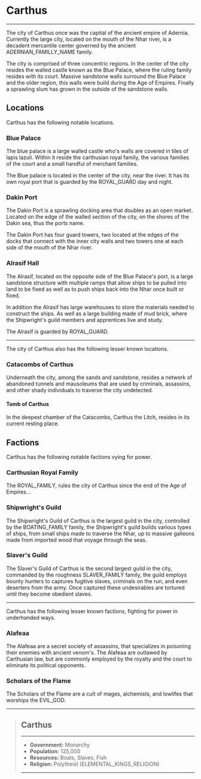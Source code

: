 # Carthus
___
The city of Carthus once was the capital of the ancient empire of Adernia. Currently the large city, located on the mouth of the Nhar river, is a decadent mercantile center governed by the ancient ADERNIAN_FAMILLY_NAME family.

The city is comprised of three concentric regions. In the center of the city resides the walled castle known as the Blue Palace, where the ruling family resides with its court. Massive sandstone walls surround the Blue Palace and the older region, this walls were build during the Age of Empires. Finally a sprawling slum has grown in the outside of the sandstone walls.

## Locations
Carthus has the following notable locations.

### Blue Palace
The blue palace is a large walled castle who's walls are covered in tiles of lapis lazuli. Within it reside the carthusian royal family, the various families of the court and a small handful of merchant families.

The Blue palace is located in the center of the city, near the river. It has its own royal port that is guarded by the ROYAL_GUARD day and night.

### Dakin Port
The Dakin Port is a sprawling docking area that doubles as an open market. Located on the edge of the walled section of the city, on the shores of the Dakin sea, thus the ports name.

The Dakin Port has four guard towers, two located at the edges of the docks that connect with the inner city walls and two towers one at each side of the mouth of the Nhar river.  


### Alrasif Hall
The Alrasif, located on the opposite side of the Blue Palace's port, is a large sandstone structure with multiple ramps that allow ships to be pulled into land to be fixed as well as to push ships back into the Nhar once built or fixed.

In addition the Alrasif has large warehouses to store the materials needed to construct the ships. As well as a large building made of mud brick, where the Shipwright's guild members and apprentices live and study.

The Alrasif is guarded by ROYAL_GUARD.


___
The city of Carthus also has the following lesser known locations.

### Catacombs of Carthus
Underneath the city, among the sands and sandstone, resides a network of abandoned tunnels and mausoleums that are used by criminals, assassins, and other shady individuals to traverse the city undetected. 

#### Tomb of Carthus
In the deepest chamber of the Catacombs, Carthus the Litch, resides in its current resting place.  



## Factions
Carthus has the following notable factions vying for power.

### Carthusian Royal Family
The ROYAL_FAMILY, rules the city of Carthus since the end of the Age of Empires...


### Shipwright's Guild
The Shipwright's Guild of Carthus is the largest guild in the city, controlled by the BOATING_FAMILY family, the Shipwright's guild builds various types of ships, from small ships made to traverse the Nhar, up to massive galleons made from imported wood that voyage through the seas.


### Slaver's Guild
The Slaver's Guild of Carthus is the second largest guild in the city, commanded by the roughness SLAVER_FAMILY family, the guild employs bounty hunters to captures fugitive slaves, criminals on the run, and even deserters from the army. Once captured these undesirables are tortured until they become obedient slaves.

___
Carthus has the following lesser known factions, fighting for power in underhanded ways.

### Alafeaa
The Alafeaa are a secret society of assassins, that specializes in poisoning their enemies with ancient venom's. The Alafeaa are outlawed by Carthusian law, but are commonly employed by the royalty and the court to eliminate its political opponents.


### Scholars of the Flame
The Scholars of the Flame are a cult of mages, alchemists, and lowlifes that worships the EVIL_GOD.

___
> ## Carthus
>___
>- **Government:** Monarchy
>- **Population:** 125,000
>- **Resources:**  Boats, Slaves, Fish
>- **Religion:**   Polytheist (ELEMENTAL_KINGS_RELIGION)
>___
